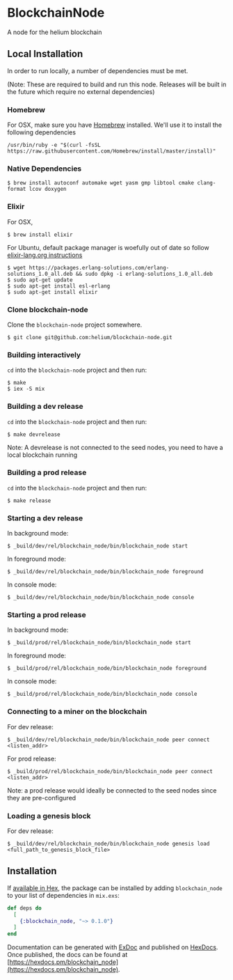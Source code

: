 # BlockchainNode

A node for the helium blockchain

## Local Installation

In order to run locally, a number of dependencies must be met.

(Note: These are required to build and run this node. Releases will be built in the future which require no external dependencies)

### Homebrew

For OSX, make sure you have [Homebrew](https://brew.sh/) installed. We'll use it to install the following dependencies

```
/usr/bin/ruby -e "$(curl -fsSL https://raw.githubusercontent.com/Homebrew/install/master/install)"
```

### Native Dependencies

```
$ brew install autoconf automake wget yasm gmp libtool cmake clang-format lcov doxygen
```

### Elixir
For OSX,
```
$ brew install elixir
```
For Ubuntu, default package manager is woefully out of date so follow [elixir-lang.org instructions](https://elixir-lang.org/install.html#unix-and-unix-like)
```
$ wget https://packages.erlang-solutions.com/erlang-solutions_1.0_all.deb && sudo dpkg -i erlang-solutions_1.0_all.deb
$ sudo apt-get update
$ sudo apt-get install esl-erlang
$ sudo apt-get install elixir
```

### Clone blockchain-node

Clone the `blockchain-node` project somewhere.

```
$ git clone git@github.com:helium/blockchain-node.git
```

### Building interactively
`cd` into the `blockchain-node` project and then run:

```
$ make
$ iex -S mix
```

### Building a dev release
`cd` into the `blockchain-node` project and then run:

```
$ make devrelease
```

Note: A devrelease is not connected to the seed nodes, you need to have a local blockchain running

### Building a prod release
`cd` into the `blockchain-node` project and then run:

```
$ make release
```

### Starting a dev release
In background mode:
```
$ _build/dev/rel/blockchain_node/bin/blockchain_node start
```

In foreground mode:
```
$ _build/dev/rel/blockchain_node/bin/blockchain_node foreground
```

In console mode:
```
$ _build/dev/rel/blockchain_node/bin/blockchain_node console
```

### Starting a prod release
In background mode:
```
$ _build/prod/rel/blockchain_node/bin/blockchain_node start
```

In foreground mode:
```
$ _build/prod/rel/blockchain_node/bin/blockchain_node foreground
```

In console mode:
```
$ _build/prod/rel/blockchain_node/bin/blockchain_node console
```

### Connecting to a miner on the blockchain
For dev release:
```
$ _build/dev/rel/blockchain_node/bin/blockchain_node peer connect <listen_addr>
```

For prod release:
```
$ _build/prod/rel/blockchain_node/bin/blockchain_node peer connect <listen_addr>
```
Note: a prod release would ideally be connected to the seed nodes since they are pre-configured

### Loading a genesis block

For dev release:
```
$ _build/dev/rel/blockchain_node/bin/blockchain_node genesis load <full_path_to_genesis_block_file>
```

## Installation

If [available in Hex](https://hex.pm/docs/publish), the package can be installed
by adding `blockchain_node` to your list of dependencies in `mix.exs`:

```elixir
def deps do
  [
    {:blockchain_node, "~> 0.1.0"}
  ]
end
```

Documentation can be generated with [ExDoc](https://github.com/elixir-lang/ex_doc)
and published on [HexDocs](https://hexdocs.pm). Once published, the docs can
be found at [https://hexdocs.pm/blockchain_node](https://hexdocs.pm/blockchain_node).

